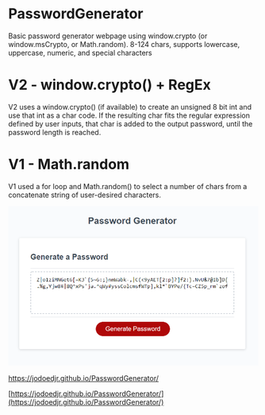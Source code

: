# PasswordGenerator
Basic password generator webpage using window.crypto (or window.msCrypto, or Math.random). 8-124 chars, supports lowercase, uppercase, numeric, and special characters

# V2 - window.crypto() + RegEx
V2 uses a window.crypto() (if available) to create an unsigned 8 bit int and use that int as a char code. If the resulting char fits the regular expression defined by user inputs, that char is added to the output password, until the password length is reached.


# V1 - Math.random
V1 used a for loop and Math.random() to select a number of chars from a concatenate string of user-desired characters.


![Sample Password from Functioning Webpage](./Assets/WebpageCapture.PNG "Sample Password from Password Generator")

https://jodoedjr.github.io/PasswordGenerator/

[https://jodoedjr.github.io/PasswordGenerator/](https://jodoedjr.github.io/PasswordGenerator/)
